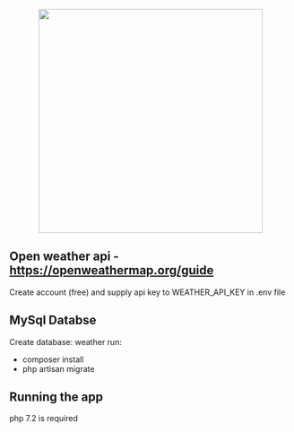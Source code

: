 <p align="center"><img src="https://res.cloudinary.com/dtfbvvkyp/image/upload/v1566331377/laravel-logolockup-cmyk-red.svg" width="400"></p>

## Open weather api - https://openweathermap.org/guide
Create account (free) and supply api key to WEATHER_API_KEY in .env file

## MySql Databse
Create database: weather
run: 
- composer install
- php artisan migrate



## Running the app
php 7.2 is required
